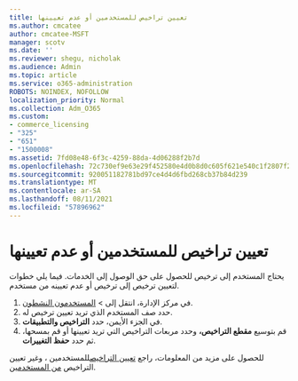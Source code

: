 ```yaml
---
title: تعيين تراخيص للمستخدمين أو عدم تعيينها
ms.author: cmcatee
author: cmcatee-MSFT
manager: scotv
ms.date: ''
ms.reviewer: shegu, nicholak
ms.audience: Admin
ms.topic: article
ms.service: o365-administration
ROBOTS: NOINDEX, NOFOLLOW
localization_priority: Normal
ms.collection: Adm_O365
ms.custom:
- commerce_licensing
- "325"
- "651"
- "1500008"
ms.assetid: 7fd08e48-6f3c-4259-88da-4d06288f2b7d
ms.openlocfilehash: 72c730ef9e63e29f452580e4d0b8d0c605f621e540c1f2807f284c47aeaa37f5
ms.sourcegitcommit: 920051182781bd97ce4d4d6fbd268cb37b84d239
ms.translationtype: MT
ms.contentlocale: ar-SA
ms.lasthandoff: 08/11/2021
ms.locfileid: "57896962"
---
```

# <a name="assign-or-unassign-licenses-to-users"></a>تعيين تراخيص للمستخدمين أو عدم تعيينها

يحتاج المستخدم إلى ترخيص للحصول على حق الوصول إلى الخدمات. فيما يلي خطوات لتعيين ترخيص إلى ترخيص أو عدم تعيينه من مستخدم.
  
1. في مركز الإدارة،  انتقل إلى \> [المستخدمون النشطون](https://go.microsoft.com/fwlink/p/?linkid=834822).
2. حدد صف المستخدم الذي تريد تعيين ترخيص له.
3. في الجزء الأيمن، حدد **التراخيص والتطبيقات**.
4. قم بتوسيع **مقطع التراخيص،** وحدد مربعات التراخيص التي تريد تعيينها أو قم بمسحها، ثم حدد **حفظ التغييرات**.

للحصول على مزيد من المعلومات، راجع [تعيين التراخيص](https://docs.microsoft.com/microsoft-365/admin/manage/assign-licenses-to-users)للمستخدمين ، وغير تعيين التراخيص [من المستخدمين](https://docs.microsoft.com/microsoft-365/admin/manage/remove-licenses-from-users).